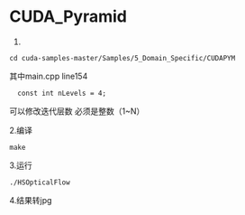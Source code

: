 # CUDA_Pyramid

1.
```
cd cuda-samples-master/Samples/5_Domain_Specific/CUDAPYM
```
其中main.cpp line154 
```
  const int nLevels = 4;
```
可以修改迭代层数 必须是整数（1~N）

2.编译
```
make
```
3.运行
```
./HSOpticalFlow
```
4.结果转jpg
```
